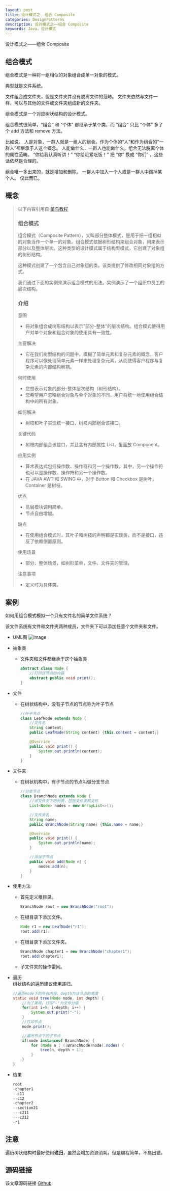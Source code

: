 ```yaml
---
layout: post
title: 设计模式之——组合 Composite
categories: DesignPatterns
description: 设计模式之——组合 Composite
keywords: Java，设计模式
---
```


设计模式之——组合 Composite

## 组合模式
组合模式是一种将一组相似的对象组合成单一对象的模式。

典型就是文件系统。

文件组合成文件夹，但是文件夹并没有脱离文件的范畴。
文件夹依然与文件一样，可以与其他的文件或文件夹组成新的文件夹。

组合模式是一个对应树状结构的设计模式。

组合模式很简单，“组合” 和 “个体” 都继承于某个类，而 “组合” 只比 “个体” 多了个 add 方法和 remove 方法。

比如说。
人是对象，一群人就是一组人的组合。作为个体的“人”和作为组合的“一群人”都继承于人这个概念。
人能做什么，一群人也能做什么，组合无法脱离个体的属性范畴。
“你给我认真听讲！”
“你给赶紧吃饭！”
把 “你” 换成 “你们” ，这些话依然是合理的。

组合唯一多出来的，就是增加和删除。
一群人中加入一个人或是一群人中踢掉某个人。
仅此而已。

## 概念
> 以下内容引用自 [菜鸟教程](https://www.runoob.com/design-pattern/composite-pattern.html)
> 
> ### 组合模式
> 组合模式（Composite Pattern），又叫部分整体模式，是用于把一组相似的对象当作一个单一的对象。组合模式依据树形结构来组合对象，用来表示部分以及整体层次。这种类型的设计模式属于结构型模式，它创建了对象组的树形结构。
> 
> 这种模式创建了一个包含自己对象组的类。该类提供了修改相同对象组的方式。
> 
> 我们通过下面的实例来演示组合模式的用法。实例演示了一个组织中员工的层次结构。
> 
> ### 介绍
> 意图
> - 将对象组合成树形结构以表示"部分-整体"的层次结构。组合模式使得用户对单个对象和组合对象的使用具有一致性。
> 
> 主要解决
> - 它在我们树型结构的问题中，模糊了简单元素和复杂元素的概念，客户程序可以像处理简单元素一样来处理复杂元素，从而使得客户程序与复杂元素的内部结构解耦。
> 
> 何时使用
> - 您想表示对象的部分-整体层次结构（树形结构）。
> - 您希望用户忽略组合对象与单个对象的不同，用户将统一地使用组合结构中的所有对象。
> 
> 如何解决
> - 树枝和叶子实现统一接口，树枝内部组合该接口。
> 
> 关键代码
> - 树枝内部组合该接口，并且含有内部属性 List，里面放 Component。
> 
> 应用实例
> - 算术表达式包括操作数、操作符和另一个操作数，其中，另一个操作符也可以是操作数、操作符和另一个操作数。 
> - 在 JAVA AWT 和 SWING 中，对于 Button 和 Checkbox 是树叶，Container 是树枝。
> 
> 优点
> - 高层模块调用简单。
> - 节点自由增加。
> 
> 缺点
> - 在使用组合模式时，其叶子和树枝的声明都是实现类，而不是接口，违反了依赖倒置原则。
> 
> 使用场景
> - 部分、整体场景，如树形菜单，文件、文件夹的管理。
> 
> 注意事项
> - 定义时为具体类。

## 案例
如何用组合模式模拟一个只有文件名的简单文件系统？

该文件系统有文件和文件夹两种成员，文件夹下可以添加任意个文件夹和文件。

- UML图
![image](/images/posts/designpatterns/composite/uml.png)

- 抽象类
	- 文件夹和文件都继承于这个抽象类
		```java
		abstract class Node {
			//打印该节点的内容
			abstract public void print();
		}
		```
- 文件
	- 在树状结构中，没有子节点的节点称为叶子节点
		```java
		//叶子节点
		class LeafNode extends Node {
			//文件名
			String content;
			public LeafNode(String content) {this.content = content;}

			@Override
			public void print() {
				System.out.println(content);
			}
		}
		```
- 文件夹
	- 在树状机构中，有子节点的节点叫做分支节点
		```java
		//分支节点
		class BranchNode extends Node {
			//该文件夹下的列表，包括文件夹和文件
			List<Node> nodes = new ArrayList<>();

			//文件夹名
			String name;
			public BranchNode(String name) {this.name = name;}

			@Override
			public void print() {
				System.out.println(name);
			}

			//添加子节点
			public void add(Node n) {
				nodes.add(n);
			}
		}
		```
- 使用方法
	- 首先定义根目录。
		```java
		BranchNode root = new BranchNode("root");
		```
	- 在根目录下添加文件。
		```java
		Node r1 = new LeafNode("r1");
		root.add(r1);
		```
	- 在根目录下添加文件夹。
		```java
		BranchNode chapter1 = new BranchNode("chapter1");
		root.add(chapter1);
		```
	- 子文件夹的操作雷同。

- 遍历<br>
   树状结构的遍历建议使用递归。
	```java
	//遍历node下的所有内容，depth为该节点的高度
	static void tree(Node node, int depth) {
		//为了美观，打印"-"为文件分级
		for(int i=0; i<depth; i++) {
			System.out.print("-");
		}
		//打印节点
		node.print();

		//遍历节点下的子节点
		if(node instanceof BranchNode) {
			for (Node n : ((BranchNode)node).nodes) {
				tree(n, depth + 1);
			}
		}
	}
	```
- 结果
	```java
	root
	-chapter1
	--c11
	--c12
	-chapter2
	--section21
	---c211
	---c212
	-r1
	```

## 注意
遍历树状结构时最好使用**递归**，虽然会增加资源消耗，但是编程简单，不易出错。

## 源码链接
该文章源码链接 [Github](https://github.com/kekaiyuan/designpatterns/tree/main/src/main/java/com/kky/dp/composite)
